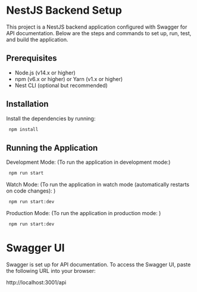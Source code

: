 # NestJS Backend Setup

This project is a NestJS backend application configured with Swagger for API documentation. Below are the steps and commands to set up, run, test, and build the application.

## Prerequisites

- Node.js (v14.x or higher)
- npm (v6.x or higher) or Yarn (v1.x or higher)
- Nest CLI (optional but recommended)

## Installation

Install the dependencies by running:

```bash
 npm install

```

## Running the Application

Development Mode:
(To run the application in development mode:)

```bash
 npm run start

```
Watch Mode:
(To run the application in watch mode (automatically restarts on code changes):
)
```bash
 npm run start:dev

```
Production Mode:
(To run the application in production mode:
)


```bash
 npm run start:dev

```

# Swagger UI

Swagger is set up for API documentation. To access the Swagger UI, paste the following URL into your browser:

http://localhost:3001/api
